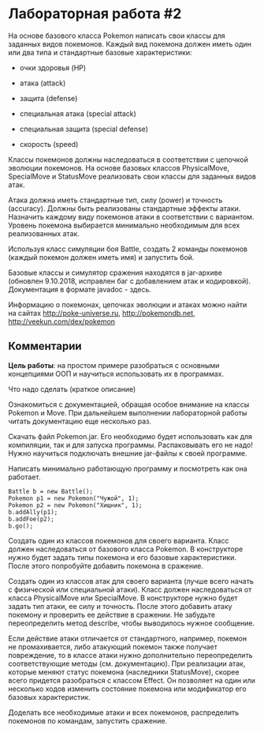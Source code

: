 # Лабораторная работа #2
На основе базового класса Pokemon написать свои классы для заданных видов покемонов. Каждый вид покемона должен иметь один или два типа и стандартные базовые характеристики:

+ очки здоровья (HP)

+ атака (attack)

+ защита (defense)

+ специальная атака (special attack)

+ специальная защита (special defense)

+ скорость (speed)

Классы покемонов должны наследоваться в соответствии с цепочкой эволюции покемонов. На основе базовых классов PhysicalMove, SpecialMove и StatusMove реализовать свои классы для заданных видов атак.

Атака должна иметь стандартные тип, силу (power) и точность (accuracy). Должны быть реализованы стандартные эффекты атаки. Назначить каждому виду покемонов атаки в соответствии с вариантом. Уровень покемона выбирается минимально необходимым для всех реализованных атак.

Используя класс симуляции боя Battle, создать 2 команды покемонов (каждый покемон должен иметь имя) и запустить бой.

Базовые классы и симулятор сражения находятся в jar-архиве (обновлен 9.10.2018, исправлен баг с добавлением атак и кодировкой). Документация в формате javadoc - здесь.

Информацию о покемонах, цепочках эволюции и атаках можно найти на сайтах http://poke-universe.ru, http://pokemondb.net, http://veekun.com/dex/pokemon

Комментарии
---
**Цель работы**: на простом примере разобраться с основными концепциями ООП и научиться использовать их в программах.

Что надо сделать (краткое описание)

Ознакомиться с документацией, обращая особое внимание на классы Pokemon и Move. При дальнейшем выполнении лабораторной работы читать документацию еще несколько раз.

Скачать файл Pokemon.jar. Его необходимо будет использовать как для компиляции, так и для запуска программы. Распаковывать его не надо! Нужно научиться подключать внешние jar-файлы к своей программе.

Написать минимально работающую программу и посмотреть как она работает.

    Battle b = new Battle();
    Pokemon p1 = new Pokemon("Чужой", 1);
    Pokemon p2 = new Pokemon("Хищник", 1);
    b.addAlly(p1);
    b.addFoe(p2);
    b.go();

Создать один из классов покемонов для своего варианта. Класс должен наследоваться от базового класса Pokemon. В конструкторе нужно будет задать типы покемона и его базовые характеристики. После этого попробуйте добавить покемона в сражение.

Создать один из классов атак для своего варианта (лучше всего начать с физической или специальной атаки). Класс должен наследоваться от класса PhysicalMove или SpecialMove. В конструкторе нужно будет задать тип атаки, ее силу и точность. После этого добавить атаку покемону и проверить ее действие в сражении. Не забудьте переопределить метод describe, чтобы выводилось нужное сообщение.

Если действие атаки отличается от стандартного, например, покемон не промахивается, либо атакующий покемон также получает повреждение, то в классе атаки нужно дополнительно переопределить соответствующие методы (см. документацию). При реализации атак, которые меняют статус покемона (наследники StatusMove), скорее всего придется разобраться с классом Effect. Он позволяет на один или несколько ходов изменить состояние покемона или модификатор его базовых характеристик.

Доделать все необходимые атаки и всех покемонов, распределить покемонов по командам, запустить сражение.

